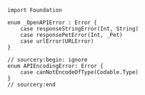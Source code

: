     import Foundation

    enum _OpenAPIError : Error {
        case responseStringError(Int, String)
        case responsePetError(Int, _Pet)
        case urlError(URLError)
    }

    // sourcery:begin: ignore
    enum APIEncodingError: Error {
        case canNotEncodeOfType(Codable.Type)
    }
    // sourcery:end
